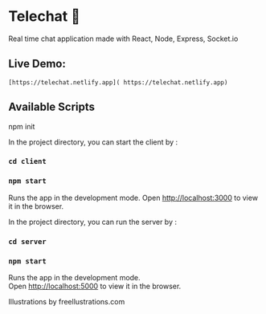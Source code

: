 # Telechat :speech_balloon:
Real time chat application made with React, Node, Express, Socket.io

## Live Demo:
    [https://telechat.netlify.app]( https://telechat.netlify.app)

## Available Scripts
npm init

In the project directory, you can start the client by :
### `cd client`
### `npm start`

Runs the app in the development mode.
Open [http://localhost:3000](http://localhost:3000) to view it in the browser.


In the project directory, you can run the server by :
### `cd server`
### `npm start`

Runs the app in the development mode.\
Open [http://localhost:5000](http://localhost:5000) to view it in the browser.


Illustrations by freellustrations.com
